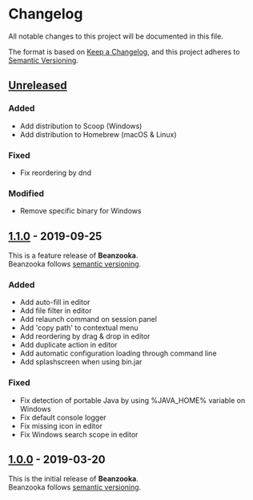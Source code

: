 # Changelog
All notable changes to this project will be documented in this file.

The format is based on [Keep a Changelog](https://keepachangelog.com/en/1.0.0/),
and this project adheres to [Semantic Versioning](https://semver.org/spec/v2.0.0.html).

## [Unreleased]

### Added
- Add distribution to Scoop (Windows)
- Add distribution to Homebrew (macOS & Linux)

### Fixed
- Fix reordering by dnd

### Modified
- Remove specific binary for Windows

## [1.1.0] - 2019-09-25

This is a feature release of **Beanzooka**.   
Beanzooka follows [semantic versioning](http://semver.org/).

### Added
- Add auto-fill in editor
- Add file filter in editor
- Add relaunch command on session panel
- Add 'copy path' to contextual menu
- Add reordering by drag & drop in editor
- Add duplicate action in editor
- Add automatic configuration loading through command line
- Add splashscreen when using bin.jar

### Fixed
- Fix detection of portable Java by using %JAVA_HOME% variable on Windows
- Fix default console logger
- Fix missing icon in editor
- Fix Windows search scope in editor

## [1.0.0] - 2019-03-20

This is the initial release of **Beanzooka**.   
Beanzooka follows [semantic versioning](http://semver.org/).

[Unreleased]: https://github.com/nbbrd/beanzooka/compare/v1.1.0...HEAD
[1.1.0]: https://github.com/nbbrd/beanzooka/compare/v1.0.0...v1.1.0
[1.0.0]: https://github.com/nbbrd/beanzooka/releases/tag/v1.0.0
